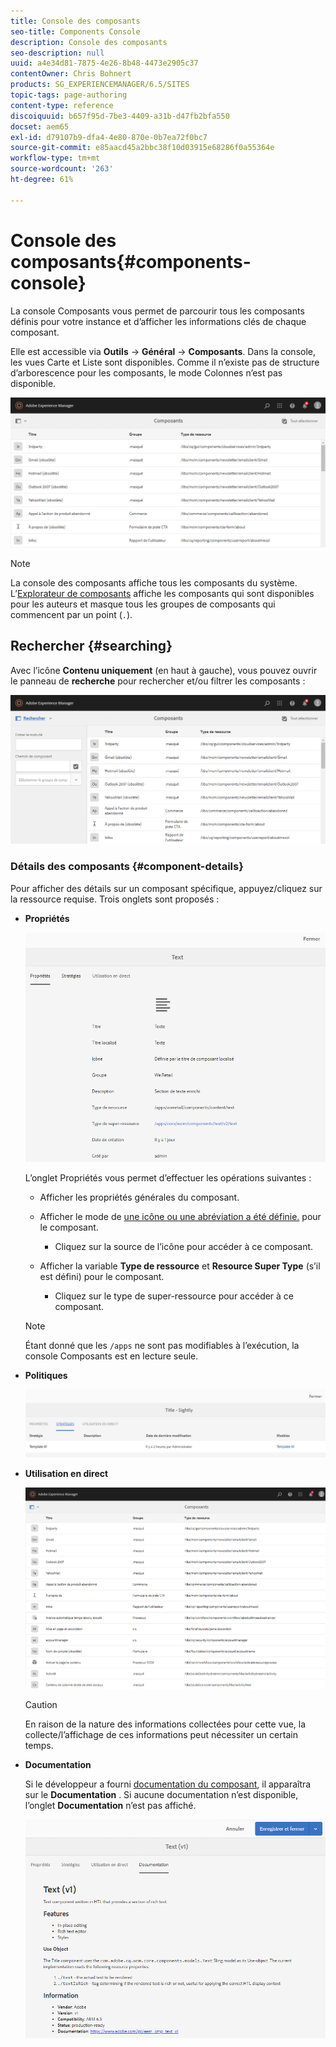 ```yaml
---
title: Console des composants
seo-title: Components Console
description: Console des composants
seo-description: null
uuid: a4e34d81-7875-4e26-8b48-4473e2905c37
contentOwner: Chris Bohnert
products: SG_EXPERIENCEMANAGER/6.5/SITES
topic-tags: page-authoring
content-type: reference
discoiquuid: b657f95d-7be3-4409-a31b-d47fb2bfa550
docset: aem65
exl-id: d79107b9-dfa4-4e80-870e-0b7ea72f0bc7
source-git-commit: e85aacd45a2bbc38f10d03915e68286f0a55364e
workflow-type: tm+mt
source-wordcount: '263'
ht-degree: 61%

---
```


# Console des composants{#components-console}

La console Composants vous permet de parcourir tous les composants définis pour votre instance et d’afficher les informations clés de chaque composant.

Elle est accessible via **Outils** -> **Général** -> **Composants**. Dans la console, les vues Carte et Liste sont disponibles. Comme il n’existe pas de structure d’arborescence pour les composants, le mode Colonnes n’est pas disponible.

![screen-shot_2019-03-05at113145](assets/screen-shot_2019-03-05at113145.png)

>[!NOTE]
>
>La console des composants affiche tous les composants du système. L’[Explorateur de composants](/help/sites-authoring/author-environment-tools.md#components-browser) affiche les composants qui sont disponibles pour les auteurs et masque tous les groupes de composants qui commencent par un point (`.`).

## Rechercher {#searching}

Avec l’icône **Contenu uniquement** (en haut à gauche), vous pouvez ouvrir le panneau de **recherche** pour rechercher et/ou filtrer les composants :

![screen-shot_2019-03-05at113251](assets/screen-shot_2019-03-05at113251.png)

### Détails des composants {#component-details}

Pour afficher des détails sur un composant spécifique, appuyez/cliquez sur la ressource requise. Trois onglets sont proposés :

* **Propriétés**

  ![screen_shot_2018-03-27at165847](assets/screen_shot_2018-03-27at165847.png)

  L’onglet Propriétés vous permet d’effectuer les opérations suivantes :

   * Afficher les propriétés générales du composant.
   * Afficher le mode de [une icône ou une abréviation a été définie.](/help/sites-developing/components-basics.md#component-icon-in-touch-ui) pour le composant.

      * Cliquez sur la source de l’icône pour accéder à ce composant.

   * Afficher la variable **Type de ressource** et **Resource Super Type** (s’il est défini) pour le composant.

      * Cliquez sur le type de super-ressource pour accéder à ce composant.

  >[!NOTE]
  >
  >Étant donné que les `/apps` ne sont pas modifiables à l’exécution, la console Composants est en lecture seule.

* **Politiques**

  ![Politiques](assets/chlimage_1-169.png)

* **Utilisation en direct**

  ![Utilisation en direct](assets/chlimage_1-170.png)

  >[!CAUTION]
  >
  >En raison de la nature des informations collectées pour cette vue, la collecte/l’affichage de ces informations peut nécessiter un certain temps.

* **Documentation**

  Si le développeur a fourni [documentation du composant](/help/sites-developing/developing-components.md#documenting-your-component), il apparaîtra sur le **Documentation** . Si aucune documentation n’est disponible, l’onglet **Documentation** n’est pas affiché.

  ![Documentation](assets/chlimage_1-171.png)
